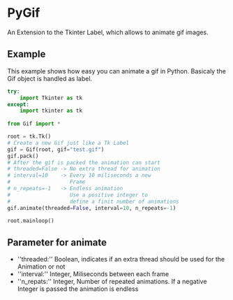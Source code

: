 
# PyGif

An Extension to the Tkinter Label, which allows to animate gif images.


## Example

This example shows how easy you can animate a gif in Python. Basicaly the Gif object is handled as label.

```Python
try:
    import Tkinter as tk
except:
    import tkinter as tk
    
from Gif import * 

root = tk.Tk()
# Create a new Gif just like a Tk Label
gif = Gif(root, gif="test.gif")
gif.pack()
# After the gif is packed the animation can start
# threaded=False -> No extra thread for animation
# interval=10    -> Every 10 miliseconds a new 
#                   Frame
# n_repeats=-1   -> Endless animation
#                   Use a positive integer to 
#                   define a finit number of animations
gif.animate(threaded=False, interval=10, n_repeats=-1)

root.mainloop()
```

## Parameter for animate

- ''threaded:'' Boolean, indicates if an extra thread should be used for the Animation or not
- ''interval:'' Integer, Miliseconds between each frame
- ''n_repats:'' Integer, Number of repeated animations. If a negative Integer is passed the animation is endless
